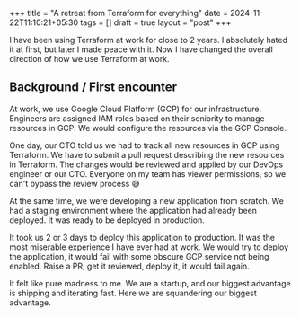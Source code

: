 +++
title = "A retreat from Terraform for everything"
date = 2024-11-22T11:10:21+05:30
tags = []
draft = true
layout = "post"
+++

I have been using Terraform at work for close to 2 years.
I absolutely hated it at first, but later I made peace with it.
Now I have changed the overall direction of how we use Terraform at work.

<!--more-->

## Background / First encounter

At work, we use Google Cloud Platform (GCP) for our infrastructure.
Engineers are assigned IAM roles based on their seniority to manage resources in GCP.
We would configure the resources via the GCP Console.

One day, our CTO told us we had to track all new resources in GCP using Terraform.
We have to submit a pull request describing the new resources in Terraform.
The changes would be reviewed and applied by our DevOps engineer or our CTO.
Everyone on my team has viewer permissions, so we can't bypass the review process 😅

At the same time, we were developing a new application from scratch.
We had a staging environment where the application had already been deployed.
It was ready to be deployed in production.

It took us 2 or 3 days to deploy this application to production.
It was the most miserable experience I have ever had at work.
We would try to deploy the application, it would fail with some obscure GCP service not being enabled.
Raise a PR, get it reviewed, deploy it, it would fail again.

It felt like pure madness to me.
We are a startup, and our biggest advantage is shipping and iterating fast.
Here we are squandering our biggest advantage.


